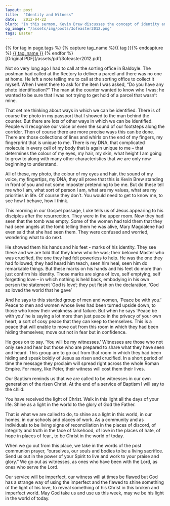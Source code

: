 ```yaml
---
layout: post
title:  "Identity and Witness"
date:   2012-04-22
blurb: "In this sermon, Kevin Brew discusses the concept of identity and how it relates to our faith. He uses the story of Jesus appearing to his disciples after the resurrection to illustrate how our identity in Christ is not just about our physical characteristics, but also about our values and priorities. He emphasizes the importance of being witnesses of Christ's love and peace, and challenges us to shine as lights in the world."
og_image: "/assets/img/posts/3ofeaster2012.png"
tags: Easter
---    
```

<div class="tag-pills">
  {% for tag in page.tags %}
    {% capture tag_name %}{{ tag }}{% endcapture %}
    <a href="{{ site.baseurl }}/tag/{{ tag_name }}" class="tag-pill">{{ tag_name }}</a>
  {% endfor %}
</div>
[Original PDF](/assets/pdf/3ofeaster2012.pdf)

Not so very long ago I had to call at the sorting office in Baldoyle. The postman had called at the Rectory to deliver a parcel and there was no one at home. He left a note telling me to call at the sorting office to collect it myself. When I went there to ask for the item I was asked, “Do you have any photo identification?” The man at the counter wanted to know who I was; he wanted to be sure that I was not trying to get hold of a parcel that wasn’t mine.

That set me thinking about ways in which we can be identified. There is of course the photo in my passport that I showed to the man behind the counter. But there are lots of other ways in which we can be identified. People will recognise our voice or even the sound of our footsteps along the corridor. Then of course there are more precise ways this can be done. There are those collections of lines and whirls on the end of my fingers, my fingerprint that is unique to me. There is my DNA, that complicated molecule in every cell of my body that is again unique to me – that determines the colour of my eyes, my hair, my skin, what height I am going to grow to along with many other characteristics that we are only now beginning to understand.

All of these, my photo, the colour of my eyes and hair, the sound of my voice, my fingertips, my DNA, they all prove that this is Kevin Brew standing in front of you and not some imposter pretending to be me. But do these tell me who I am, what sort of person I am, what are my values, what are my priorities in life. Of course they don’t. You would need to get to know me, to see how I behave, how I think.

This morning in our Gospel passage, Luke tells us of Jesus appearing to his disciples after the resurrection. They were in the upper room. Now they had seen that the tomb was empty. Some of the women had told them that they had seen angels at the tomb telling them he was alive, Mary Magdalene had even said that she had seen them. They were confused and worried, wondering what to do next.

He showed them his hands and his feet - marks of his identity. They see these and we are told that they knew who he was; their beloved Master who was crucified, the one they had felt powerless to help. He was the one they had followed; they had heard him teach, seen him heal, seen him do remarkable things. But these marks on his hands and his feet do more than just confirm his identity. Those marks are signs of love, self emptying, self forgetting love – in which nothing is held back, embodying in his own person the statement ‘God is love’; they put flesh on the declaration, ‘God so loved the world that he gave’

And he says to this startled group of men and women, ‘Peace be with you.’ Peace to men and women whose lives had been turned upside down, to those who knew their weakness and failure. But when he says ‘Peace be with you’ he is saying a lot more than just peace in the privacy of your own heart, a sort of cosy peace that they can keep to themselves. This is a peace that will enable to move out from this room in which they had been hiding themselves; move out not in fear but in confidence.

He goes on to say. ‘You will be my witnesses.’ Witnesses are those who not only see and hear but those who are prepared to share what they have seen and heard. This group are to go out from that room in which they had been hiding and speak boldly of Jesus as risen and crucified. In a short period of time the message they proclaim will spread right across the whole Roman Empire. For many, like Peter, their witness will cost them their lives.

Our Baptism reminds us that we are called to be witnesses in our own generation of the risen Christ. At the end of a service of Baptism I will say to the child:

You have received the light of Christ.
Walk in this light all the days of your life.
Shine as a light in the world
to the glory of God the Father.

That is what we are called to do, to shine as a light in this world, in our homes, in our schools and places of work. As a community and as individuals to be living signs of reconciliation in the places of discord, of integrity and truth in the face of falsehood, of love in the places of hate, of hope in places of fear., to be Christ in the world of today.

When we go out from this place, we take in the words of the post communion prayer, “ourselves, our souls and bodies to be a living sacrifice. Send us out in the power of your Spirit to live and work to your praise and glory.” We go out as witnesses, as ones who have been with the Lord, as ones who serve the Lord.

Our service will be imperfect, our witness will at times be flawed but God has a strange way of using the imperfect and the flawed to shine something of the light of his love, to reveal something of his Christ in this broken and imperfect world. May God take us and use us this week, may we be his light in the world of today.
